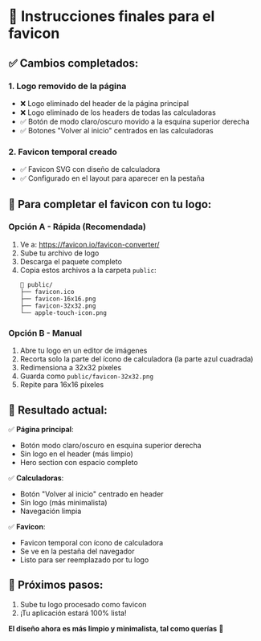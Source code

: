 # 🎯 Instrucciones finales para el favicon

## ✅ Cambios completados:

### 1. **Logo removido de la página**
- ❌ Logo eliminado del header de la página principal
- ❌ Logo eliminado de los headers de todas las calculadoras
- ✅ Botón de modo claro/oscuro movido a la esquina superior derecha
- ✅ Botones "Volver al inicio" centrados en las calculadoras

### 2. **Favicon temporal creado**
- ✅ Favicon SVG con diseño de calculadora
- ✅ Configurado en el layout para aparecer en la pestaña

## 🚀 Para completar el favicon con tu logo:

### **Opción A - Rápida (Recomendada)**
1. Ve a: https://favicon.io/favicon-converter/
2. Sube tu archivo de logo
3. Descarga el paquete completo
4. Copia estos archivos a la carpeta `public`:
   ```
   📁 public/
   ├── favicon.ico
   ├── favicon-16x16.png
   ├── favicon-32x32.png
   └── apple-touch-icon.png
   ```

### **Opción B - Manual**
1. Abre tu logo en un editor de imágenes
2. Recorta solo la parte del ícono de calculadora (la parte azul cuadrada)
3. Redimensiona a 32x32 píxeles
4. Guarda como `public/favicon-32x32.png`
5. Repite para 16x16 píxeles

## 🎨 Resultado actual:

✅ **Página principal**: 
- Botón modo claro/oscuro en esquina superior derecha
- Sin logo en el header (más limpio)
- Hero section con espacio completo

✅ **Calculadoras**:
- Botón "Volver al inicio" centrado en header
- Sin logo (más minimalista)
- Navegación limpia

✅ **Favicon**:
- Favicon temporal con ícono de calculadora
- Se ve en la pestaña del navegador
- Listo para ser reemplazado por tu logo

## 📱 Próximos pasos:
1. Sube tu logo procesado como favicon
2. ¡Tu aplicación estará 100% lista!

**El diseño ahora es más limpio y minimalista, tal como querías** 🎉
